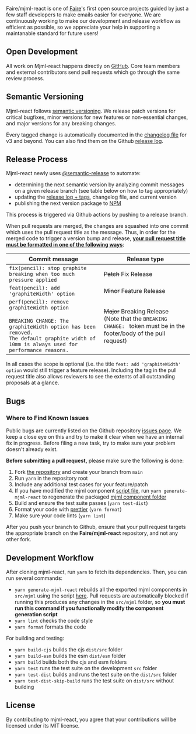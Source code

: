 Faire/mjml-react is one of [Faire](https://www.faire.com)'s first open source projects guided by just a few staff developers to make emails easier for everyone. We are continuously working to make our development and release workflow as efficient as possible, so we appreciate your help in supporting a maintanable standard for future users!

## Open Development

All work on Mjml-react happens directly on [GitHub](https://github.com/facebook/react). Core team members and external contributors send pull requests which go through the same review process.

## Semantic Versioning

Mjml-react follows [semantic versioning](https://semver.org/). We release patch versions for critical bugfixes, minor versions for new features or non-essential changes, and major versions for any breaking changes.

Every tagged change is automatically documented in the [changelog file](CHANGELOG.md) for v3 and beyond. You can also find them on the Github [release log](https://github.com/Faire/mjml-react/releases).

## Release Process

Mjml-react newly uses [@semantic-release](https://www.npmjs.com/package/semantic-release) to automate:

- determining the next semantic version by analyzing commit messages on a given release branch (see table below on how to tag appropriately)
- updating the [release log + tags](https://github.com/Faire/mjml-react/releases), changelog file, and current version
- publishing the next version package to [NPM](https://www.npmjs.com/package/@faire/mjml-react)

This process is triggered via Github actions by pushing to a release branch.

When pull requests are merged, the changes are squashed into one commit which uses the pull request title as the message. Thus, in order for the merged code to trigger a version bump and release, <b><u>your pull request title must be formatted in one of the following ways</u></b>:

| Commit message                                                                                                                                                                                   | Release type                                                                                                               |
| ------------------------------------------------------------------------------------------------------------------------------------------------------------------------------------------------ | -------------------------------------------------------------------------------------------------------------------------- |
| `fix(pencil): stop graphite breaking when too much pressure applied`                                                                                                                             | ~~Patch~~ Fix Release                                                                                                      |
| `feat(pencil): add 'graphiteWidth' option`                                                                                                                                                       | ~~Minor~~ Feature Release                                                                                                  |
| `perf(pencil): remove graphiteWidth option`<br><br>`BREAKING CHANGE: The graphiteWidth option has been removed.`<br>`The default graphite width of 10mm is always used for performance reasons.` | ~~Major~~ Breaking Release <br /> (Note that the `BREAKING CHANGE: ` token must be in the footer/body of the pull request) |

In all cases the scope is optional (i.e. the title `feat: add 'graphiteWidth' option` would still trigger a feature release). Including the tag in the pull request title also allows reviewers to see the extents of all outstanding proposals at a glance.

<!-- ## Branch Organization

- main and main version releases
- prerelease main-alpha/main-beta
- branch protection??

The principle Submit all changes directly to the [`main branch`](https://github.com/faire/mjml-react/tree/main). -->

## Bugs

### Where to Find Known Issues

Public bugs are currently listed on the Github repository [issues page](https://github.com/faire/mjml-react/issues). We keep a close eye on this and try to make it clear when we have an internal fix in progress. Before filing a new task, try to make sure your problem doesn't already exist.

<!--
## Sending a Pull Request

The core team is monitoring for pull requests. We will review your pull request and either merge it, request changes to it, or close it with an explanation. -->

**Before submitting a pull request,** please make sure the following is done:

1. Fork [the repository](https://github.com/faire/mjml-react) and create your branch from `main`
2. Run `yarn` in the repository root
3. Include any additional test cases for your feature/patch
4. If you have modified the mjml component [script file](./scripts/generate-mjml-react.ts), run `yarn generate-mjml-react` to regenerate the packaged [mjml component folder](./src/mjml/)
5. Build and ensure the test suite passes (`yarn test-dist`)
6. Format your code with [prettier](https://github.com/prettier/prettier) (`yarn format`)
7. Make sure your code lints (`yarn lint`)

After you push your branch to Github, ensure that your pull request targets the appropriate branch on the <b>Faire/mjml-react</b> repository, and not any other fork.

## Development Workflow

After cloning mjml-react, run `yarn` to fetch its dependencies.
Then, you can run several commands:

- `yarn generate-mjml-react` rebuilds all the exported mjml components in `src/mjml` using the script [here](scripts/validateMjmlReactHasBeenRun.sh). Pull requests are automatically blocked if running this produces any changes in the `src/mjml` folder, so <b>you must run this command if you functionally modify the component generation script</b>
- `yarn lint` checks the code style
- `yarn format` formats the code

For building and testing:

- `yarn build-cjs` builds the cjs `dist/src` folder
- `yarn build-esm` builds the esm `dist/esm` folder
- `yarn build` builds both the cjs and esm folders
- `yarn test` runs the test suite on the development `src` folder
- `yarn test-dist` builds and runs the test suite on the `dist/src` folder
- `yarn test-dist-skip-build` runs the test suite on `dist/src` without building

<!-- ## Style Guide

We use an automatic code formatter called [Prettier](https://prettier.io/).
Run `yarn prettier` after making any changes to the code.

Then, our linter will catch most issues that may exist in your code.
You can check the status of your code styling by simply running `yarn linc`.

However, there are still some styles that the linter cannot pick up. If you are unsure about something, looking at [Airbnb's Style Guide](https://github.com/airbnb/javascript) will guide you in the right direction. -->

## License

By contributing to mjml-react, you agree that your contributions will be licensed under its MIT license.
